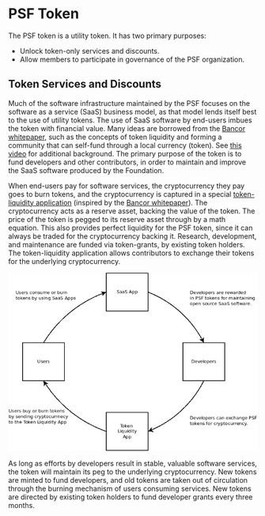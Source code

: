 # PSF Token

The PSF token is a utility token. It has two primary purposes:

- Unlock token-only services and discounts.
- Allow members to participate in governance of the PSF organization.

## Token Services and Discounts

Much of the software infrastructure maintained by the PSF focuses on the software as a service (SaaS) business model, as that model lends itself best to the use of utility tokens. The use of SaaS software by end-users imbues the token with financial value. Many ideas are borrowed from the [Bancor whitepaper](https://github.com/Permissionless-Software-Foundation/token-liquidity/blob/master/docs/bancor-formulas/bancor-protocol-whitepaper.pdf), such as the concepts of token liquidity and forming a community that can self-fund through a local currency (token). See [this video](https://youtu.be/LcbHTF3zCdI) for additional background. The primary purpose of the token is to fund developers and other contributors, in order to maintain and improve the SaaS software produced by the Foundation.

When end-users pay for software services, the cryptocurrency they pay goes to burn tokens, and the cryptocurrency is captured in a special [token-liquidity application](https://github.com/Permissionless-Software-Foundation/token-liquidity) (inspired by the [Bancor whitepaper](https://github.com/Permissionless-Software-Foundation/token-liquidity/blob/master/docs/bancor-formulas/bancor-protocol-whitepaper.pdf)). The cryptocurrency acts as a reserve asset, backing the value of the token. The price of the token is pegged to its reserve asset through by a math equation. This also provides perfect liquidity for the PSF token, since it can always be traded for the cryptocurrency backing it. Research, development, and maintenance are funded via token-grants, by existing token holders. The token-liquidity application allows contributors to exchange their tokens for the underlying cryptocurrency.

![Circular Token Economy](./media/circular-economy.png)

As long as efforts by developers result in stable, valuable software services, the token will maintain its peg to the underlying cryptocurrency. New tokens are minted to fund developers, and old tokens are taken out of circulation through the burning mechanism of users consuming services. New tokens are directed by existing token holders to fund developer grants every three months.
